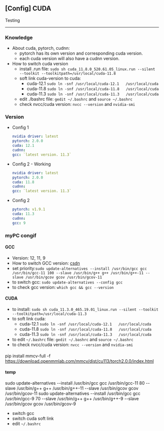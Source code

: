 ## [Config] CUDA

Testing

---
### Knowledge
- About cuda, pytorch, cudnn:
   - pytorch has its own version and corresponding cuda version.
   - each cuda version will also have a cudnn version.
- How to switch cuda version
    - install .run file: `sudo sh cuda_11.8.0_520.61.05_linux.run --silent --toolkit --toolkitpath=/usr/local/cuda-11.8`
  - soft link cuda-version to cuda: 
    - cuda-12.1 `sudo ln -snf /usr/local/cuda-12.1   /usr/local/cuda`
    - cuda-11.8 `sudo ln -snf /usr/local/cuda-11.8   /usr/local/cuda`
    - cuda-11.3 `sudo ln -snf /usr/local/cuda-11.3   /usr/local/cuda`
  - edit ./bashrc file: `gedit ~/.bashrc` and `source ~/.bashrc`
  - check nvcc/cuda version: `nvcc --version` and `nvidia-smi`

### Version
- Config 1
  ```yaml
  nvidia driver: latest
  pytorch: 2.0.0
  cuda: 12.1
  cudnn:
  gcc: `latest version. 11.3` 
  ```

- Config 2 - Working
  ```yaml
  nvidia driver: latest
  pytorch: 2.0.0
  cuda: 11.8
  cudnn: 
  gcc: `latest version. 11.3` 
  ```

- Config 2
  ```yaml
  pytorch: v1.9.1
  cuda: 11.3
  cudnn: 
  gcc: 9
  ```

### myPC congif
#### GCC 
  - Version: 12, 11, 9
  - How to switch GCC version: [csdn](https://blog.csdn.net/wanggao_1990/article/details/120989070)
  - set priority:`sudo update-alternatives --install /usr/bin/gcc gcc /usr/bin/gcc-11 100 --slave /usr/bin/g++ g++ /usr/bin/g++-11 --slave /usr/bin/gcov gcov /usr/bin/gcov-11`
  - to switch gcc: `sudo update-alternatives --config gcc`
  - to check gcc version: `which gcc && gcc --version`

#### CUDA
  - to install: `sudo sh cuda_11.3.0_465.19.01_linux.run --silent --toolkit --toolkitpath=/usr/local/cuda-11.3`
  - to soft link cuda: 
    - cuda-12.1 `sudo ln -snf /usr/local/cuda-12.1   /usr/local/cuda`
    - cuda-11.8 `sudo ln -snf /usr/local/cuda-11.8   /usr/local/cuda`
    - cuda-11.3 `sudo ln -snf /usr/local/cuda-11.3   /usr/local/cuda`
  - to edit `~/.bashrc` file: `gedit ~/.bashrc` and `source ~/.bashrc`
  - to check nvcc/cuda version: `nvcc --version` and `nvidia-smi`

####
pip install mmcv-full -f https://download.openmmlab.com/mmcv/dist/cu113/torch2.0.0/index.html
#### temp
sudo update-alternatives --install /usr/bin/gcc gcc /usr/bin/gcc-11 80 --slave /usr/bin/g++ g++ /usr/bin/g++-11 --slave /usr/bin/gcov gcov /usr/bin/gcov-11
sudo update-alternatives --install /usr/bin/gcc gcc /usr/bin/gcc-9 70 --slave /usr/bin/g++ g++ /usr/bin/g++-9 --slave /usr/bin/gcov gcov /usr/bin/gcov-9 

- switch gcc
- switch cuda soft link
- edit `~/.bashrc`  